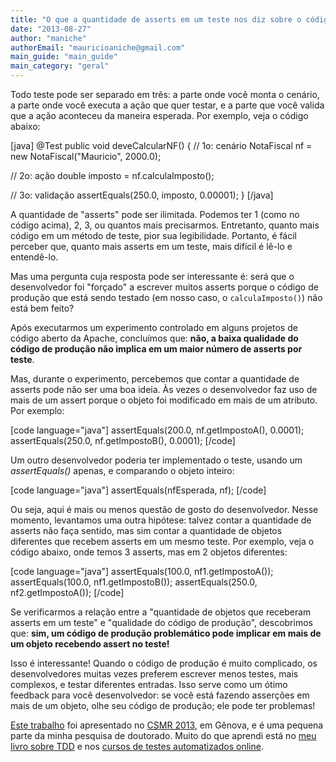 ```yaml
---
title: "O que a quantidade de asserts em um teste nos diz sobre o código?"
date: "2013-08-27"
author: "maniche"
authorEmail: "mauricioaniche@gmail.com"
main_guide: "main_guide"
main_category: "geral"
---
```


Todo teste pode ser separado em três: a parte onde você monta o cenário, a parte onde você executa a ação que quer testar, e a parte que você valida que a ação aconteceu da maneira esperada. Por exemplo, veja o código abaixo:

\[java\] @Test public void deveCalcularNF() { // 1o: cenário NotaFiscal nf = new NotaFiscal("Mauricio", 2000.0);

// 2o: ação double imposto = nf.calculaImposto();

// 3o: validação assertEquals(250.0, imposto, 0.00001); } \[/java\]

A quantidade de "asserts" pode ser ilimitada. Podemos ter 1 (como no código acima), 2, 3, ou quantos mais precisarmos. Entretanto, quanto mais código em um método de teste, pior sua legibilidade. Portanto, é fácil perceber que, quanto mais asserts em um teste, mais difícil é lê-lo e entendê-lo.

Mas uma pergunta cuja resposta pode ser interessante é: será que o desenvolvedor foi "forçado" a escrever muitos asserts porque o código de produção que está sendo testado (em nosso caso, o `calculaImposto()`) não está bem feito?

Após executarmos um experimento controlado em alguns projetos de código aberto da Apache, concluímos que: **não, a baixa qualidade do código de produção não implica em um maior número de asserts por teste**.

Mas, durante o experimento, percebemos que contar a quantidade de asserts pode não ser uma boa ideia. Às vezes o desenvolvedor faz uso de mais de um assert porque o objeto foi modificado em mais de um atributo. Por exemplo:

\[code language="java"\] assertEquals(200.0, nf.getImpostoA(), 0.0001); assertEquals(250.0, nf.getImpostoB(), 0.0001); \[/code\]

Um outro desenvolvedor poderia ter implementado o teste, usando um _assertEquals()_ apenas, e comparando o objeto inteiro:

\[code language="java"\] assertEquals(nfEsperada, nf); \[/code\]

Ou seja, aqui é mais ou menos questão de gosto do desenvolvedor. Nesse momento, levantamos uma outra hipótese: talvez contar a quantidade de asserts não faça sentido, mas sim contar a quantidade de objetos diferentes que recebem asserts em um mesmo teste. Por exemplo, veja o código abaixo, onde temos 3 asserts, mas em 2 objetos diferentes:

\[code language="java"\] assertEquals(100.0, nf1.getImpostoA()); assertEquals(100.0, nf1.getImpostoB()); assertEquals(250.0, nf2.getImpostoA()); \[/code\]

Se verificarmos a relação entre a "quantidade de objetos que receberam asserts em um teste" e "qualidade do código de produção", descobrimos que: **sim, um código de produção problemático pode implicar em mais de um objeto recebendo assert no teste!**

Isso é interessante! Quando o código de produção é muito complicado, os desenvolvedores muitas vezes preferem escrever menos testes, mais complexos, e testar diferentes entradas. Isso serve como um ótimo feedback para você desenvolvedor: se você está fazendo asserções em mais de um objeto, olhe seu código de produção; ele pode ter problemas!

[Este trabalho](http://www.aniche.com.br/wp-content/uploads/2013/04/csmr2013-asserts.pdf) foi apresentado no [CSMR 2013](http://csmr2013.disi.unige.it/), em Gênova, e é uma pequena parte da minha pesquisa de doutorado. Muito do que aprendi está no [meu livro sobre TDD](http://www.tddnomundoreal.com.br) e nos [cursos de testes automatizados online](http://www.caelum.com.br/curso/online/testes-automatizados/).
